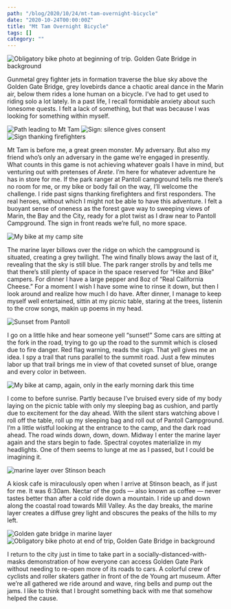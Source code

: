 ```yaml
---
path: "/blog/2020/10/24/mt-tam-overnight-bicycle"
date: "2020-10-24T00:00:00Z"
title: "Mt Tam Overnight Bicycle"
tags: []
category: ""
---
```


![Obligatory bike photo at beginning of trip. Golden Gate Bridge in background](./beginning-bike.JPG)

Gunmetal grey fighter jets in formation traverse the blue sky above the Golden Gate Bridge, grey lovebirds dance a chaotic areal dance in the Marin air, below them rides a lone human on a bicycle. I’ve had to get used to riding solo a lot lately. In a past life, I recall formidable anxiety about such lonesome quests. I felt a lack of something, but that was because I was looking for something within myself.

![Path leading to Mt Tam](./tam-path.JPG)
![Sign: silence gives consent](./silence-sign.JPG)
![Sign thanking firefighters](./thanks-sign.JPG)

Mt Tam is before me, a great green monster. My adversary. But also my friend who’s only an adversary in the game we’re engaged in presently. What counts in this game is not achieving whatever goals I have in mind, but venturing out with pretenses of _Arete_. I’m here for whatever adventure he has in store for me. If the park ranger at Pantoll campground tells me there’s no room for me, or my bike or body fail on the way, I’ll welcome the challenge. I ride past signs thanking firefighters and first responders. The real heroes, without which I might not be able to have this adventure. I felt a buoyant sense of oneness as the forest gave way to sweeping views of Marin, the Bay and the City, ready for a plot twist as I draw near to Pantoll Campground. The sign in front reads we’re full, no more space.

![My bike at my camp site](./arrived-camp-bike.JPG)

The marine layer billows over the ridge on which the campground is situated, creating a grey twilight. The wind finally blows away the last of it, revealing that the sky is still blue. The park ranger strolls by and tells me that there’s still plenty of space in the space reserved for “Hike and Bike” campers. For dinner I have a large pepper and 8oz of “Real California Cheese.” For a moment I wish I have some wine to rinse it down, but then I look around and realize how much I do have. After dinner, I manage to keep myself well entertained, sittin at my picnic table, staring at the trees, listenin to the crow songs, makin up poems in my head. 

![Sunset from Pantoll](./sunset.JPG)

I go on a little hike and hear someone yell “sunset!” Some cars are sitting at the fork in the road, trying to go up the road to the summit which is closed due to fire danger. Red flag warning, reads the sign. That yell gives me an idea. I spy a trail that runs parallel to the summit road. Just a few minutes labor up that trail brings me in view of that coveted sunset of blue, orange and every color in between. 

![My bike at camp, again, only in the early morning dark this time](./leaving-camp-bike.JPG)

I come to before sunrise. Partly because I’ve bruised every side of my body laying on the picnic table with only my sleeping bag as cushion, and partly due to excitement for the day ahead. With the silent stars watching above I roll off the table, roll up my sleeping bag and roll out of Pantoll Campground. I’m a little wistful looking at the entrance to the camp, and the dark road ahead. The road winds down, down, down. Midway I enter the marine layer again and the stars begin to fade. Spectral coyotes materialize in my headlights. One of them seems to lunge at me as I passed, but I could be imagining it. 

![marine layer over Stinson beach](./marine-layer.JPG)

A kiosk cafe is miraculously open when I arrive at Stinson beach, as if just for me. It was 6:30am. Nectar of the gods — also known as coffee — never tastes better than after a cold ride down a mountain. I ride up and down along the coastal road towards Mill Valley. As the day breaks, the marine layer creates a diffuse grey light and obscures the peaks of the hills to my left.

![Golden gate bridge in marine layer](./gg-bridge-marine-layer.JPG)
![Obligatory bike photo at end of trip, Golden Gate Bridge in background](./finishing-bike.JPG)

I return to the city just in time to take part in a socially-distanced-with-masks demonstration of how everyone can access Golden Gate Park without needing to re-open more of its roads to cars. A colorful crew of cyclists and roller skaters gather in front of the de Young art museum. After we’re all gathered we ride around and wave, ring bells and pump out the jams. I like to think that I brought something back with me that somehow helped the cause.
